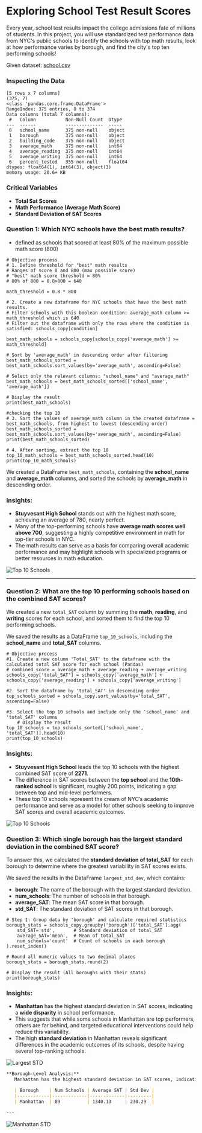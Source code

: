 # Exploring School Test Result Scores
Every year, school test results impact the college admissions fate of millions of students.
In this project, you will use standardized test performance data from NYC's public schools to identify the schools with top math results, look at how performance varies by borough, and find the city's top ten performing schools!

Given dataset: [school.csv](data/school.csv)

### Inspecting the Data

```
[5 rows x 7 columns]
(375, 7)
<class 'pandas.core.frame.DataFrame'>
RangeIndex: 375 entries, 0 to 374
Data columns (total 7 columns):
 #   Column           Non-Null Count  Dtype  
---  ------           --------------  -----  
 0   school_name      375 non-null    object 
 1   borough          375 non-null    object 
 2   building_code    375 non-null    object 
 3   average_math     375 non-null    int64  
 4   average_reading  375 non-null    int64  
 5   average_writing  375 non-null    int64  
 6   percent_tested   355 non-null    float64
dtypes: float64(1), int64(3), object(3)
memory usage: 20.6+ KB

```
### Critical Variables
- **Total Sat Scores**
- **Math Performance (Average Math Score)**
- **Standard Deviation of SAT Scores**

### Question 1: Which NYC schools have the best math results?
- defined as schools that scored at least 80% of the maximum possible math score (800)

```
# Objective process
# 1. Define threshold for "best" math results
# Ranges of score 0 and 800 (max possible score)
# "best" math score threshold = 80%
# 80% of 800 = 0.8×800 = 640

math_threshold = 0.8 * 800

# 2. Create a new dataframe for NYC schools that have the best math results.
# Filter schools with this boolean condition: average_math column >= math_threshold which is 640
# Filter out the dataframe with only the rows where the condition is satisfied: schools_copy[condition]

best_math_schools = schools_copy[schools_copy['average_math'] >= math_threshold]

# Sort by 'average_math' in descending order after filtering
best_math_schools_sorted = best_math_schools.sort_values(by='average_math', ascending=False)

# Select only the relevant columns: "school_name" and "average_math"
best_math_schools = best_math_schools_sorted[['school_name', 'average_math']]

# Display the result
print(best_math_schools)

#checking the top 10
# 3. Sort the values of average_math column in the created dataframe = best_math_schools, from highest to lowest (descending order)
best_math_schools_sorted = best_math_schools.sort_values(by='average_math', ascending=False)
print(best_math_schools_sorted)

# 4. After sorting, extract the top 10
top_10_math_schools = best_math_schools_sorted.head(10)
print(top_10_math_schools)
```

We created a DataFrame `best_math_schools`, containing the **school_name** and **average_math** columns, and sorted the schools by **average_math** in descending order.

### Insights:
- **Stuyvesant High School** stands out with the highest math score, achieving an average of 780, nearly perfect.
- Many of the top-performing schools have **average math scores well above 700**, suggesting a highly competitive environment in math for top-tier schools in NYC.
- The math results can serve as a basis for comparing overall academic performance and may highlight schools with specialized programs or better resources in math education.

![Top 10 Schools](images/Question1_Chart.png)

---

### Question 2: What are the top 10 performing schools based on the combined SAT scores?
We created a new `total_SAT` column by summing the **math**, **reading**, and **writing** scores for each school, and sorted them to find the top 10 performing schools.

We saved the results as a DataFrame `top_10_schools`, including the **school_name** and **total_SAT** columns.
```
# Objective process
#1. Create a new column 'Total_SAT' to the dataframe with the calculated total SAT score for each school (Pandas) 
# combined_score = average_math + average_reading + average_writing
schools_copy['total_SAT'] = schools_copy['average_math'] + schools_copy['average_reading'] + schools_copy['average_writing']

#2. Sort the dataframe by 'total_SAT' in descending order
top_schools_sorted = schools_copy.sort_values(by='total_SAT', ascending=False)

#3. Select the top 10 schools and include only the 'school_name' and 'total_SAT' columns
    # Display the result
top_10_schools = top_schools_sorted[['school_name', 'total_SAT']].head(10)
print(top_10_schools)
```
### Insights:
- **Stuyvesant High School** leads the top 10 schools with the highest combined SAT score of **2271**.
- The difference in SAT scores between the **top school** and the **10th-ranked school** is significant, roughly 200 points, indicating a gap between top and mid-level performers.
- These top 10 schools represent the cream of NYC’s academic performance and serve as a model for other schools seeking to improve SAT scores and overall academic outcomes.

![Top 10 Schools](images/Question2_Chart.png)

### Question 3: Which single borough has the largest standard deviation in the combined SAT score?
To answer this, we calculated the **standard deviation of total_SAT** for each borough to determine where the greatest variability in SAT scores exists.

We saved the results in the DataFrame `largest_std_dev`, which contains:
- **borough**: The name of the borough with the largest standard deviation.
- **num_schools**: The number of schools in that borough.
- **average_SAT**: The mean SAT score in that borough.
- **std_SAT**: The standard deviation of SAT scores in that borough.
```
# Step 1: Group data by 'borough' and calculate required statistics
borough_stats = schools_copy.groupby('borough')['total_SAT'].agg(
    std_SAT='std',       # Standard deviation of total_SAT
    average_SAT='mean',  # Mean of total_SAT
    num_schools='count'  # Count of schools in each borough
).reset_index()

# Round all numeric values to two decimal places
borough_stats = borough_stats.round(2)

# Display the result (All boroughs with their stats)
print(borough_stats)
```
### Insights:
- **Manhattan** has the highest standard deviation in SAT scores, indicating a **wide disparity** in school performance.
- This suggests that while some schools in Manhattan are top performers, others are far behind, and targeted educational interventions could help reduce this variability.
- The high **standard deviation** in Manhattan reveals significant differences in the academic outcomes of its schools, despite having several top-ranking schools.

![Largest STD](images/Question3.png)
```markdown   
**Borough-Level Analysis:**
   Manhattan has the highest standard deviation in SAT scores, indicating the greatest variability among schools. Here are the borough statistics:

   | Borough    | Num Schools | Average SAT | Std Dev |
   |------------|-------------|-------------|---------|
   | Manhattan  | 89          | 1340.13     | 230.29  |

---
```
![Manhattan STD](images/Question3.1_Chart.png)




